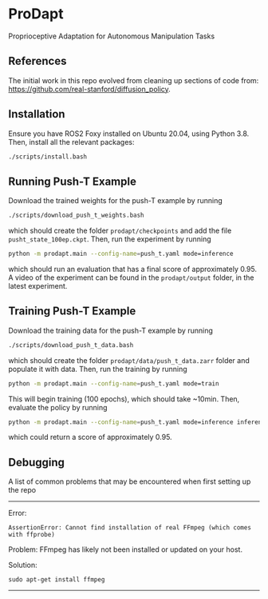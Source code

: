 # ProDapt
Proprioceptive Adaptation for Autonomous Manipulation Tasks


## References
The initial work in this repo evolved from cleaning up sections of code from: https://github.com/real-stanford/diffusion_policy.


## Installation
Ensure you have ROS2 Foxy installed on Ubuntu 20.04, using Python 3.8. Then, install all the relevant packages:
```bash
./scripts/install.bash
```


## Running Push-T Example
Download the trained weights for the push-T example by running
```bash
./scripts/download_push_t_weights.bash
```
which should create the folder `prodapt/checkpoints` and add the file `pusht_state_100ep.ckpt`. Then, run the experiment by running
```bash
python -m prodapt.main --config-name=push_t.yaml mode=inference
```
which should run an evaluation that has a final score of approximately 0.95. A video of the experiment can be found in the `prodapt/output` folder, in the latest experiment.


## Training Push-T Example
Download the training data for the push-T example by running
```bash
./scripts/download_push_t_data.bash
```
which should create the folder `prodapt/data/push_t_data.zarr` folder and populate it with data. Then, run the training by running
```bash
python -m prodapt.main --config-name=push_t.yaml mode=train
```
This will begin training (100 epochs), which should take ~10min. Then, evaluate the policy by running
```bash
python -m prodapt.main --config-name=push_t.yaml mode=inference inference.checkpoint_path=./checkpoints/diffusion_policy.pt
```
which could return a score of approximately 0.95.


## Debugging
A list of common problems that may be encountered when first setting up the repo

---
Error:
```
AssertionError: Cannot find installation of real FFmpeg (which comes with ffprobe)
```
Problem:
FFmpeg has likely not been installed or updated on your host.

Solution:
```
sudo apt-get install ffmpeg
```
---
